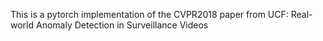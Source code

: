 This is a pytorch implementation of the CVPR2018 paper from UCF: Real-world Anomaly Detection in Surveillance Videos 
